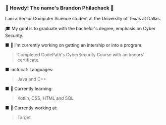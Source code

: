### :star2: Howdy! The name's Brandon Philachack :star2:

I am a Senior Computer Science student at the University of Texas at Dallas.

:mortar_board: My goal is to graduate with the bachelor's degree, emphasis on Cyber Security.

■ 🔭 I’m currently working on getting an intership or into a program.
  > Completed CodePath's CyberSecurity Course with an honors' certificate.

■ :octocat: Languages: 
  > Java and C++

■ :book: Currently learning:
  > Kotlin, CSS, HTML and SQL

■ :briefcase: Currently working at:
  > Target
